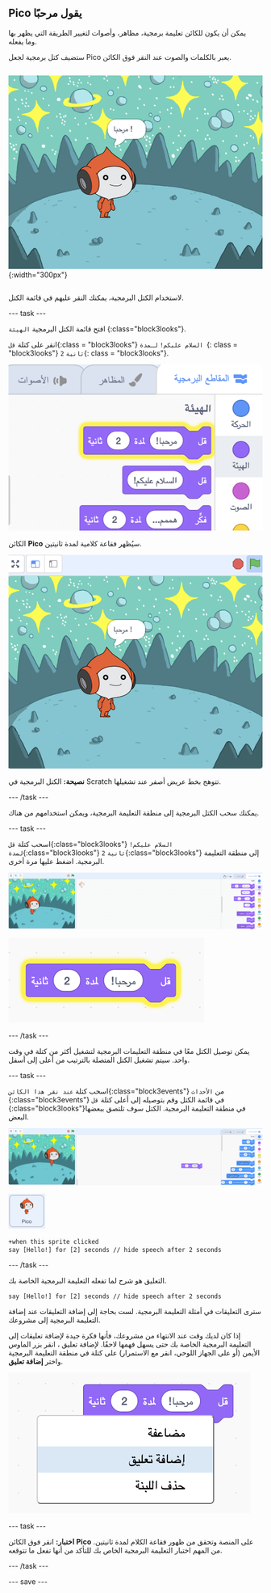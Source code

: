 ## Pico يقول مرحبًا

<div style="display: flex; flex-wrap: wrap">
<div style="flex-basis: 200px; flex-grow: 1; margin-right: 15px;">
يمكن أن يكون للكائن تعليمة برمجية، مظاهر، وأصوات لتغيير الطريقة التي يظهر بها وما يفعله. 
  
ستضيف كتل برمجية لجعل Pico يعبر بالكلمات والصوت عند النقر فوق الكائن.
</div>
<div>

![الكائن Pico يقول، "مرحباً!"](images/pico-step2.png){:width="300px"}

</div>
</div>

لاستخدام الكتل البرمجية، يمكنك النقر عليهم في قائمة الكتل.

--- task ---

افتح قائمة الكتل البرمجية `الهيئة` {:class="block3looks"}.

انقر على كتلة `قل`{:class = "block3looks"} `السلام عليكم!` `لـمدة `{: class = "block3looks"} `2` `ثانية`{: class = "block3looks"}.

![قَول مرحبا! تتوهج مجموعة لمدة ثانيتين بخط عريض أصفر.](images/pico-say-hello-blocks-menu.png)

الكائن **Pico** سيُظهر فقاعة كلامية لمدة ثانيتين.

![الكائن Pico مع "السلام عليكم!" في فقاعة كلام.](images/pico-say-hello-stage.png)

**نصيحة:** الكتل البرمجية في Scratch تتوهج بخط عريض أصفر عند تشغيلها.

--- /task ---

يمكنك سحب الكتل البرمجية إلى منطقة التعليمة البرمجية، ويمكن استخدامهم من هناك.

--- task ---

اسحب كتلة `قل`{:class="block3looks"} `السلام عليكم!` `لمدة`{:class="block3looks"} `2` `ثانية`{:class="block3looks"} إلى منطقة التعليمة البرمجية. اضغط عليها مرة أخرى.

![سحب كتلة "قل" إلى منطقة التعليمة البرمجية والنقر عليها لتشغيلها.](images/pico-drag-say.gif)

![تم سحب كتلة "قل" إلى منطقة التعليمة البرمجية. تتوهج مجموعة التعليمة البرمجية بخط عريض أصفر.](images/pico-drag-say.png)

--- /task ---

يمكن توصيل الكتل معًا في منطقة التعليمات البرمجية لتشغيل أكثر من كتلة في وقت واحد. سيتم تشغيل الكتل المتصلة بالترتيب من أعلى إلى أسفل.

--- task ---

اسحب كتلة `عند نقر هذا الكائن`{:class="block3events"} من `الأحداث` {:class="block3events"} في قائمة الكتل وقم بتوصيله إلى أعلى كتلة `قل` {:class="block3looks"}في منطقة التعليمة البرمجية. الكتل سوف تلتصق ببعضها البعض.

![رسم متحرك للكتل تلتصق ببعضها البعض. عندما يتم النقر فوق Pico ، يقولون "السلام عليكم!" لمدة ثانيتين.](images/pico-snap-together.gif)

![الكائن Pico.](images/pico-sprite.png)

```blocks3
+when this sprite clicked
say [Hello!] for [2] seconds // hide speech after 2 seconds
```

--- /task ---

التعليق هو شرح لما تفعله التعليمة البرمجية الخاصة بك.

```blocks3
say [Hello!] for [2] seconds // hide speech after 2 seconds
```
سترى التعليقات في أمثلة التعليمة البرمجية. لست بحاجة إلى إضافة التعليقات عند إضافة التعليمة البرمجية إلى مشروعك.

إذا كان لديك وقت عند الانتهاء من مشروعك، فأنها فكرة جيدة لإضافة تعليقات إلى التعليمة البرمجية الخاصة بك حتى يسهل فهمها لاحقًا. لإضافة تعليق ، انقر بزر الماوس الأيمن (أو على الجهاز اللوحي، انقر مع الاستمرار) على كتلة في منطقة التعليمة البرمجية واختر **إضافة تعليق**.

![القائمة المنبثقة التي تظهر عند النقر بزر الماوس الأيمن فوق كتلة. تم تحديد "إضافة تعليق".](images/add-comment.png)

--- task ---

**اختبار:** انقر فوق الكائن **Pico** على المنصة وتحقق من ظهور فقاعة الكلام لمدة ثانيتين. من المهم اختبار التعليمة البرمجية الخاص بك للتأكد من أنها تفعل ما تتوقعه.

--- /task ---

--- save ---
